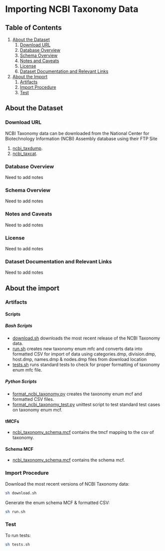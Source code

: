 # Importing NCBI Taxonomy Data

## Table of Contents

1. [About the Dataset](#about-the-dataset)
    1. [Download URL](#download-url)
    2. [Database Overview](#database-overview)
    3. [Schema Overview](#schema-overview)
    4. [Notes and Caveats](#notes-and-caveats)
    5. [License](#license)
    6. [Dataset Documentation and Relevant Links](#dataset-documentation-and-relevant-links)
2. [About the Import](#about-the-import)
    1. [Artifacts](#artifacts)
    2. [Import Procedure](#import-procedure)
    3. [Test](#test)


## About the Dataset

### Download URL

NCBI Taxonomy data can be downloaded from the National Center for Biotechnology Information (NCBI) Assembly database using their FTP Site
1. [ncbi_taxdump](https://ftp.ncbi.nlm.nih.gov/pub/taxonomy/new_taxdump/new_taxdump.tar.Z). 
2. [ncbi_taxcat](https://ftp.ncbi.nlm.nih.gov/pub/taxonomy/taxcat.tar.gz).

### Database Overview

Need to add notes

### Schema Overview

Need to add notes

### Notes and Caveats

Need to add notes

### License

Need to add notes

### Dataset Documentation and Relevant Links

Need to add notes

## About the import

### Artifacts

#### Scripts

##### Bash Scripts

- [download.sh](scripts/download.sh) downloads the most recent release of the NCBI Taxonomy data.
- [run.sh](scripts/run.sh) creates new taxonomy enum mfc and converts data into formatted CSV for import of data using categories.dmp, division.dmp, host.dmp, names.dmp & nodes.dmp files from download location
- [tests.sh](scripts/tests.sh) runs standard tests to check for proper formatting of taxonomy enum mfc file.

##### Python Scripts

- [format_ncbi_taxonomy.py](scripts/format_ncbi_taxonomy.py) creates the taxonomy enum mcf and formatted CSV files.
- [format_ncbi_taxonomy_test.py](scripts/format_ncbi_taxonomy.py) unittest script to test standard test cases on taxonomy enum mcf.

#### tMCFs

- [ncbi_taxonomy_schema.mcf](tMCFs/ncbi_taxonomy.tmcf) contains the tmcf mapping to the csv of taxonomy.

#### Schema MCF

- [ncbi_taxonomy_schema.mcf](schema_mcf/ncbi_taxonomy_schema.mcf) contains the schema mcf.


### Import Procedure

Download the most recent versions of NCBI Taxonomy data:

```bash
sh download.sh
```

Generate the enum schema MCF & formatted CSV:

```bash
sh run.sh
```


### Test 

To run tests:

```bash
sh tests.sh
```
